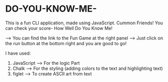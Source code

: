# DO-YOU-KNOW-ME-
This is a fun CLI application, made using JavaScript. Cummon Friends! You can check your score- How Well Do You Know Me! 

--> You can find the link to the Fun Game at the right panel
--> Just click on the run button at the bottom right and you are good to go!

I have used:

1. JavaScript --> For the logic Part
2. Chalk --> For the styling (adding colors to the text and highlighting text)
3. figlet --> To create ASCII art from text
